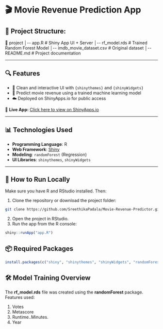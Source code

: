 # 🎬 Movie Revenue Prediction App
## 📌 Project Structure:
📂 project
│-- app.R                 # Shiny App UI + Server
│-- rf_model.rds          # Trained Random Forest Model
│-- imdb_movie_dataset.csv # Original dataset
│-- README.md             # Project documentation



---

## 🔍 Features

- 🎨 Clean and interactive UI with `{shinythemes}` and `{shinyWidgets}`
- 🤖 Predict movie revenue using a trained machine learning model
- ☁️ Deployed on ShinyApps.io for public access

🔗 **Live App:** [Click here to view on ShinyApps.io](https://64pj3f-padala-sreethika.shinyapps.io/project/)

---

## 📊 Technologies Used

- **Programming Language**: R
- **Web Framework**: [Shiny](https://shiny.posit.co/)
- **Modeling**: `randomForest` (Regression)
- **UI Libraries**: `shinythemes`, `shinyWidgets`

---

## 🚀 How to Run Locally

Make sure you have R and RStudio installed. Then:

1. Clone the repository or download the project folder:

```bash
git clone https://github.com/SreethikaPadala/Movie-Revenue-Predictor.git
```
2. Open the project in RStudio.
3. Run the app from the R console:
```r
shiny::runApp("app.R")
```

## 📦 Required Packages
```r
install.packages(c("shiny", "shinythemes", "shinyWidgets", "randomForest", "jsonlite", "httr", "dplyr"))
```

## 🛠️ Model Training Overview

The **rf_model.rds** file was created using the **randomForest** package. Features used:

1. Votes
2. Metascore
3. Runtime..Minutes.
4. Year


